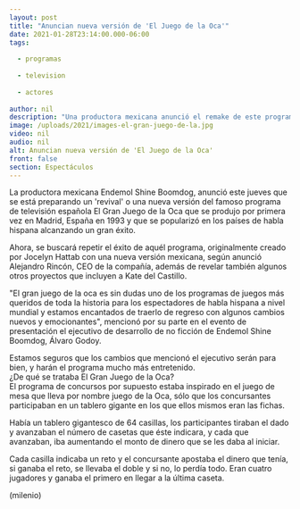 ```yaml
---
layout: post
title: "Anuncian nueva versión de 'El Juego de la Oca'"
date: 2021-01-28T23:14:00.000-06:00
tags:
  
  - programas
  
  - television
  
  - actores
  
author: nil
description: "Una productora mexicana anunció el remake de este programa de concursos español. "
image: /uploads/2021/images-el-gran-juego-de-la.jpg
video: nil
audio: nil
alt: Anuncian nueva versión de 'El Juego de la Oca'
front: false
section: Espectáculos
---
```


La productora mexicana Endemol Shine Boomdog, anunció este jueves que se está preparando un 'revival' o una nueva versión del famoso programa de televisión española El Gran Juego de la Oca que se produjo por primera vez en Madrid, España en 1993 y que se popularizó en los países de habla hispana alcanzando un gran éxito.  

Ahora, se buscará repetir el éxito de aquél programa, originalmente creado por  Jocelyn Hattab con una nueva versión mexicana, según anunció Alejandro Rincón, CEO de la compañía, además de revelar también algunos otros proyectos que incluyen a Kate del Castillo.  

"El gran juego de la oca es sin dudas uno de los programas de juegos más queridos de toda la historia para los espectadores de habla hispana a nivel mundial y estamos encantados de traerlo de regreso con algunos cambios nuevos y emocionantes", mencionó por su parte en el evento de presentación el ejecutivo de desarrollo de no ficción de Endemol Shine Boomdog, Álvaro Godoy.  

Estamos seguros que los cambios que mencionó el ejecutivo serán para bien, y harán el programa mucho más entretenido.  
¿De qué se trataba El Gran Juego de la Oca?  
El programa de concursos por supuesto estaba inspirado en el juego de mesa que lleva por nombre juego de la Oca, sólo que los concursantes participaban en un tablero gigante en los que ellos mismos eran las fichas.  

Había un tablero gigantesco de 64 casillas, los participantes tiraban el dado y avanzaban el número de casetas que éste indicara, y cada que avanzaban, iba aumentando el monto de dinero que se les daba al iniciar.  

Cada casilla indicaba un reto y el concursante apostaba el dinero que tenía, si ganaba el reto, se llevaba el doble y si no, lo perdía todo. Eran cuatro jugadores y ganaba el primero en llegar a la última caseta.  

(milenio)
